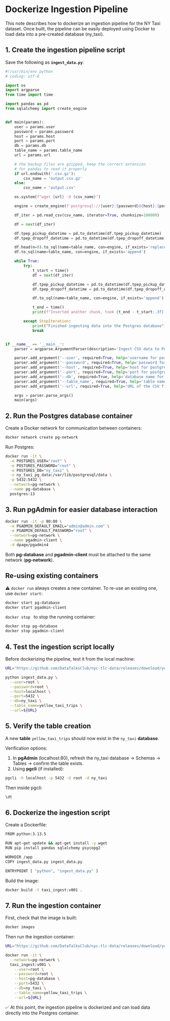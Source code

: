 # Dockerize Ingestion Pipeline

This note describes how to dockerize an ingestion pipeline for the NY Taxi dataset.
Once built, the pipeline can be easily deployed using Docker to load data into a pre-created database (ny_taxi).

## 1. Create the ingestion pipeline script

Save the following as **```ingest_data.py```**:
```python
#!/usr/bin/env python
# coding: utf-8

import os
import argparse
from time import time

import pandas as pd
from sqlalchemy import create_engine


def main(params):
    user = params.user
    password = params.password
    host = params.host
    port = params.port
    db = params.db
    table_name = params.table_name
    url = params.url

    # the backup files are gzipped, keep the correct extension
    # for pandas to read it properly
    if url.endswith('.csv.gz'):
        csv_name = 'output.csv.gz'
    else:
        csv_name = 'output.csv'

    os.system(f"wget {url} -O {csv_name}")

    engine = create_engine(f'postgresql://{user}:{password}@{host}:{port}/{db}')

    df_iter = pd.read_csv(csv_name, iterator=True, chunksize=100000)

    df = next(df_iter)

    df.tpep_pickup_datetime = pd.to_datetime(df.tpep_pickup_datetime)
    df.tpep_dropoff_datetime = pd.to_datetime(df.tpep_dropoff_datetime)

    df.head(n=0).to_sql(name=table_name, con=engine, if_exists='replace')
    df.to_sql(name=table_name, con=engine, if_exists='append')

    while True:
        try:
            t_start = time()
            df = next(df_iter)

            df.tpep_pickup_datetime = pd.to_datetime(df.tpep_pickup_datetime)
            df.tpep_dropoff_datetime = pd.to_datetime(df.tpep_dropoff_datetime)

            df.to_sql(name=table_name, con=engine, if_exists='append')

            t_end = time()
            print(f"Inserted another chunk, took {t_end - t_start:.3f} second")

        except StopIteration:
            print("Finished ingesting data into the Postgres database")
            break


if __name__ == '__main__':
    parser = argparse.ArgumentParser(description='Ingest CSV data to Postgres')

    parser.add_argument('--user', required=True, help='username for postgres')
    parser.add_argument('--password', required=True, help='password for postgres')
    parser.add_argument('--host', required=True, help='host for postgres')
    parser.add_argument('--port', required=True, help='port for postgres')
    parser.add_argument('--db', required=True, help='database name for postgres')
    parser.add_argument('--table_name', required=True, help='table name for writing results')
    parser.add_argument('--url', required=True, help='URL of the CSV file')

    args = parser.parse_args()
    main(args)
```

## 2. Run the Postgres database container

Create a Docker network for communication between containers:
```bash
docker network create pg-network
```

Run Postgres:
```bash
docker run -it \
  -e POSTGRES_USER="root" \
  -e POSTGRES_PASSWORD="root" \
  -e POSTGRES_DB="ny_taxi" \
  -v ny_taxi_pg_data:/var/lib/postgresql/data \
  -p 5432:5432 \
  --network=pg-network \
  --name pg-database \
  postgres:13
```

## 3. Run pgAdmin for easier database interaction
```bash
docker run -it -p 80:80 \
  -e PGADMIN_DEFAULT_EMAIL="admin@admin.com" \
  -e PGADMIN_DEFAULT_PASSWORD="root" \
  --network=pg-network \
  --name pgadmin-client \
  -d dpage/pgadmin4
```

Both **pg-database** and **pgadmin-client** must be attached to the same network (**pg-network**).


## Re-using existing containers

⚠️ `docker run` always creates a new container. To re-use an existing one, use `docker start`:

```bash
docker start pg-database
docker start pgadmin-client
```

`docker stop ` to stop the running container:
```bash
docker stop pg-database
docker stop pgadmin-client

```
## 4. Test the ingestion script locally

Before dockerizing the pipeline, test it from the local machine:

```bash
URL="https://github.com/DataTalksClub/nyc-tlc-data/releases/download/yellow/yellow_tripdata_2021-01.csv.gz"

python ingest_data.py \
  --user=root \
  --password=root \
  --host=localhost \
  --port=5432 \
  --db=ny_taxi \
  --table_name=yellow_taxi_trips \
  --url=${URL}
```

## 5. Verify the table creation

A new **table** `yellow_taxi_trips` should now exist in the `ny_taxi` **database**.

Verification options:
1. In **pgAdmin** (localhost:80), refresh the ny_taxi database → Schemas → Tables → confirm the table exists.
2. Using **pgcli** (if installed):
```bash
pgcli -h localhost -p 5432 -U root -d ny_taxi
```

Then inside pgcli:

```bash
\dt
```

## 6. Dockerize the ingestion script

Create a Dockerfile:

```bash
FROM python:3.13.5

RUN apt-get update && apt-get install -y wget
RUN pip install pandas sqlalchemy psycopg2

WORKDIR /app
COPY ingest_data.py ingest_data.py 

ENTRYPOINT [ "python", "ingest_data.py" ]
```


Build the image:

```bash
docker build -t taxi_ingest:v001 .
```

## 7. Run the ingestion container

First, check that the image is built:

```bash
docker images
```


Then run the ingestion container:

```bash
URL="https://github.com/DataTalksClub/nyc-tlc-data/releases/download/yellow/yellow_tripdata_2021-01.csv.gz"

docker run -it \
  --network=pg-network \
  taxi_ingest:v001 \
    --user=root \
    --password=root \
    --host=pg-database \
    --port=5432 \
    --db=ny_taxi \
    --table_name=yellow_taxi_trips \
    --url=${URL}

```

✅ At this point, the ingestion pipeline is dockerized and can load data directly into the Postgres container.

